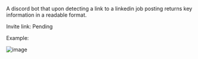 A discord bot that upon detecting a link to a linkedin job posting returns key information in a readable format. 

Invite link: Pending

Example:

![image](https://github.com/user-attachments/assets/e74fde30-06be-484b-b99e-68714c1b5c34)
